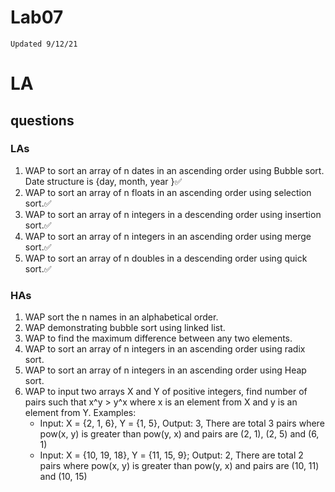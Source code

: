 # Lab07

`Updated 9/12/21`

# LA

## questions
### LAs
1. WAP to sort an array of n dates in an ascending order using Bubble sort. Date structure is {day, month, year }✅
1. WAP to sort an array of n floats in an ascending order using selection sort.✅
1. WAP to sort an array of n integers in a descending order using insertion sort.✅
1. WAP to sort an array of n integers in an ascending order using merge sort.✅
1. WAP to sort an array of n doubles in a descending order using quick sort.✅

### HAs
1. WAP sort the n names in an alphabetical order.
1. WAP demonstrating bubble sort using linked list.
1. WAP to find the maximum difference between any two elements.
1. WAP to sort an array of n integers in an ascending order using radix sort.
1. WAP to sort an array of n integers in an ascending order using Heap sort.
1. WAP to input two arrays X and Y of positive integers, find number of pairs such that x^y > y^x where x is an element from X and y is an element from Y.
Examples:
    * Input: X = {2, 1, 6}, Y = {1, 5}, Output: 3, There are total 3 pairs where pow(x, y) is greater than pow(y, x) and pairs are (2, 1), (2, 5) and (6, 1)
    * Input: X = {10, 19, 18}, Y = {11, 15, 9}; Output: 2, There are total 2 pairs where pow(x, y) is greater than pow(y, x) and pairs are (10, 11) and (10, 15)
